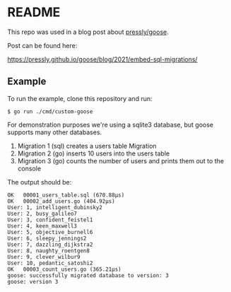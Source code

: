 # README

This repo was used in a blog post about [pressly/goose](https://github.com/pressly/goose).

Post can be found here:

https://pressly.github.io/goose/blog/2021/embed-sql-migrations/

## Example

To run the example, clone this repository and run:

```
$ go run ./cmd/custom-goose
```

For demonstration purposes we're using a sqlite3 database, but goose supports many other databases.

1. Migration 1 (sql) creates a users table Migration
2. Migration 2 (go) inserts 10 users into the users table
3. Migration 3 (go) counts the number of users and prints them out to the console

The output should be:

```
OK   00001_users_table.sql (670.88µs)
OK   00002_add_users.go (404.92µs)
User: 1, intelligent_dubinsky2
User: 2, busy_galileo7
User: 3, confident_feistel1
User: 4, keen_maxwell3
User: 5, objective_burnell6
User: 6, sleepy_jennings2
User: 7, dazzling_dijkstra2
User: 8, naughty_roentgen8
User: 9, clever_wilbur9
User: 10, pedantic_satoshi2
OK   00003_count_users.go (365.21µs)
goose: successfully migrated database to version: 3
goose: version 3
```
